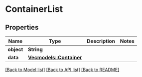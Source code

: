 # ContainerList

## Properties

Name | Type | Description | Notes
------------ | ------------- | ------------- | -------------
**object** | **String** |  | 
**data** | [**Vec<models::Container>**](Container.md) |  | 

[[Back to Model list]](../README.md#documentation-for-models) [[Back to API list]](../README.md#documentation-for-api-endpoints) [[Back to README]](../README.md)


